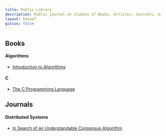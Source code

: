 ```yaml
---
title: Public Library
description: Public journal on studies of Books, Articles, Journals, or any general knowledge. I mostly do this in an active/passive hobby
layout: baseof
giscus: false
---
```


## Books

#### Algorithms
- [Introduction to Algorithms](/books/introduction-to-algorithms)


#### C
- [The C Programming Language](/books/c-programming-language)

## Journals

#### Distributed Systems
- [In Search of an Understandable Consensus Algorithm](/journals/raft)
